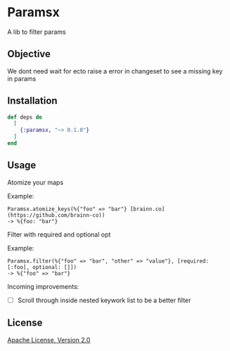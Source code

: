 # Paramsx

A lib to filter params

## Objective

We dont need wait for ecto raise a error in changeset to see a missing key in params

## Installation

```elixir
def deps do
  [
    {:paramsx, "~> 0.1.0"}
  ]
end
```
## Usage
Atomize your maps

Example:
```
Paramsx.atomize_keys(%{"foo" => "bar"} [brainn.co](https://github.com/brainn-co))
-> %{foo: "bar"}
```

Filter with required and optional opt

Example:
```
Paramsx.filter(%{"foo" => "bar", "other" => "value"}, [required: [:foo], optional: []])
-> %{"foo" => "bar"}
```

Incoming improvements:
 - [  ] Scroll through inside nested keywork list to be a better filter

## License
[Apache License, Version 2.0](LICENSE) 
